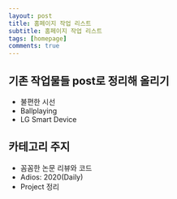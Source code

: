 ```yaml
---
layout: post
title: 홈페이지 작업 리스트
subtitle: 홈페이지 작업 리스트
tags: [homepage]
comments: true
---
```



## 기존 작업물들 post로 정리해 올리기
  - 불편한 시선
  - Ballplaying
  - LG Smart Device 

## 카테고리 주지 
  - 꼼꼼한 논문 리뷰와 코드
  - Adios: 2020(Daily)
  - Project 정리
  
